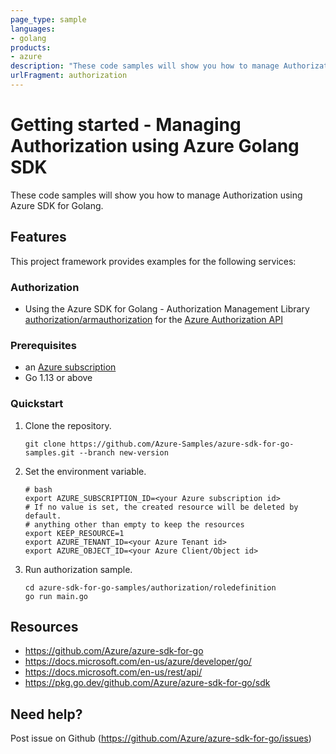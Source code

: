 ```yaml
---
page_type: sample
languages:
- golang
products:
- azure
description: "These code samples will show you how to manage Authorization using Azure SDK for Golang."
urlFragment: authorization
---
```


# Getting started - Managing Authorization using Azure Golang SDK

These code samples will show you how to manage Authorization using Azure SDK for Golang.

## Features

This project framework provides examples for the following services:

### Authorization
* Using the Azure SDK for Golang - Authorization Management Library [authorization/armauthorization](https://pkg.go.dev/github.com/Azure/azure-sdk-for-go/sdk/resourcemanager/authorization/armauthorization) for the [Azure Authorization API](https://docs.microsoft.com/en-us/rest/api/authorization/)

### Prerequisites
* an [Azure subscription](https://azure.microsoft.com)
* Go 1.13 or above

### Quickstart

1. Clone the repository.

    ```
    git clone https://github.com/Azure-Samples/azure-sdk-for-go-samples.git --branch new-version
    ```
2. Set the environment variable.

   ```
   # bash
   export AZURE_SUBSCRIPTION_ID=<your Azure subscription id> 
   # If no value is set, the created resource will be deleted by default.
   # anything other than empty to keep the resources
   export KEEP_RESOURCE=1 
   export AZURE_TENANT_ID=<your Azure Tenant id>          
   export AZURE_OBJECT_ID=<your Azure Client/Object id> 
   ```

3. Run authorization sample.

    ```
    cd azure-sdk-for-go-samples/authorization/roledefinition
    go run main.go
    ```
   
## Resources

- https://github.com/Azure/azure-sdk-for-go
- https://docs.microsoft.com/en-us/azure/developer/go/
- https://docs.microsoft.com/en-us/rest/api/
- https://pkg.go.dev/github.com/Azure/azure-sdk-for-go/sdk

## Need help?

Post issue on Github (https://github.com/Azure/azure-sdk-for-go/issues)
